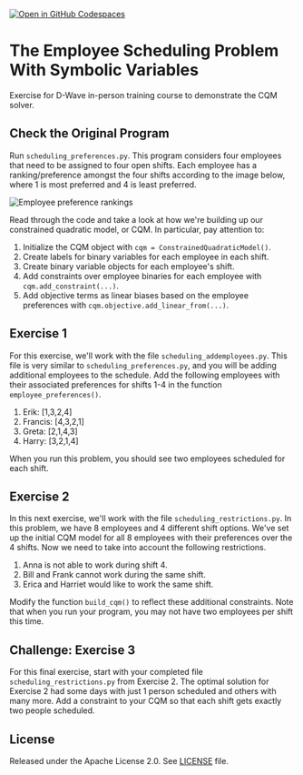[![Open in GitHub Codespaces](
  https://img.shields.io/badge/Open%20in%20GitHub%20Codespaces-333?logo=github)](
  https://codespaces.new/dwave-training/employee-scheduling?quickstart=1)
  
# The Employee Scheduling Problem With Symbolic Variables

Exercise for D-Wave in-person training course to demonstrate the CQM solver.

## Check the Original Program

Run ``scheduling_preferences.py``. This program considers four employees that need to be assigned to four open shifts.  Each employee has a ranking/preference amongst the four shifts according to the image below, where 1 is most preferred and 4 is least preferred.

![Employee preference rankings](scheduling_preferences.png "Employee Preferences")

Read through the code and take a look at how we're building up our constrained quadratic model, or CQM.  In particular, pay attention to:

1. Initialize the CQM object with `cqm = ConstrainedQuadraticModel()`.
2. Create labels for binary variables for each employee in each shift.
3. Create binary variable objects for each employee's shift.
4. Add constraints over employee binaries for each employee with `cqm.add_constraint(...)`.
5. Add objective terms as linear biases based on the employee preferences with `cqm.objective.add_linear_from(...)`.

## Exercise 1

For this exercise, we'll work with the file `scheduling_addemployees.py`. This file is very similar to `scheduling_preferences.py`, and you will be adding additional employees to the schedule.  Add the following employees with their associated preferences for shifts 1-4 in the function `employee_preferences()`. 

1. Erik: [1,3,2,4]
2. Francis: [4,3,2,1]
3. Greta: [2,1,4,3]
4. Harry: [3,2,1,4]

When you run this problem, you should see two employees scheduled for each shift.

## Exercise 2

In this next exercise, we'll work with the file `scheduling_restrictions.py`. In this problem, we have 8 employees and 4 different shift options.  We've set up the initial CQM model for all 8 employees with their preferences over the 4 shifts. Now we need to take into account the following restrictions.

1. Anna is not able to work during shift 4.
2. Bill and Frank cannot work during the same shift.
3. Erica and Harriet would like to work the same shift.

Modify the function `build_cqm()` to reflect these additional constraints. Note that when you run your program, you may not have two employees per shift this time.

## Challenge: Exercise 3

For this final exercise, start with your completed file `scheduling_restrictions.py` from Exercise 2.  The optimal solution for Exercise 2 had some days with just 1 person scheduled and others with many more.  Add a constraint to your CQM so that each shift gets exactly two people scheduled.

## License

Released under the Apache License 2.0. See [LICENSE](LICENSE) file.

